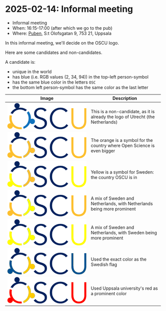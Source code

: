 # 2025-02-14: Informal meeting

- Informal meeting
- When: 16:15-17:00 (after which we go to the pub)
- Where: [Puben](https://pubenuppsala.se/), S:t Olofsgatan 9, 753 21, Uppsala

In this informal meeting, we'll decide on the OSCU logo.

Here are some candidates and non-candidates.

A candidate is:

- unique in the world
- has blue (i.e. RGB values (2, 34, 94)) in the top-left person-symbol
- has the same blue color in the letters `OSC` 
- the bottom left person-symbol has the same color as the last letter

Image                                               |Description
----------------------------------------------------|-------------------------------------------------------------------------------
![Invalid logo](oscu_logo.png)                      |This is a non-candidate, as it is already the logo of Utrecht (the Netherlands)
![Possible logo](oscu_logo_orange_orange.png)       |The orange is a symbol for the country where Open Science is even bigger
![Possible logo](oscu_logo_orange_yellow.png)       |Yellow is a symbol for Sweden: the country OSCU is in
![Possible logo](oscu_logo_yellow_orange.png)       |A mix of Sweden and Netherlands, with Netherlands being more prominent
![Possible logo](oscu_logo_yellow_yellow.png)       |A mix of Sweden and Netherlands, with Sweden being more prominent
![Possible logo](oscu_logo_swedish_flag.png)        |Used the exact color as the Swedish flag
![Possible logo](oscu_logo_swedish_flag_uppsala.png)|Used Uppsala university's red as a prominent color

